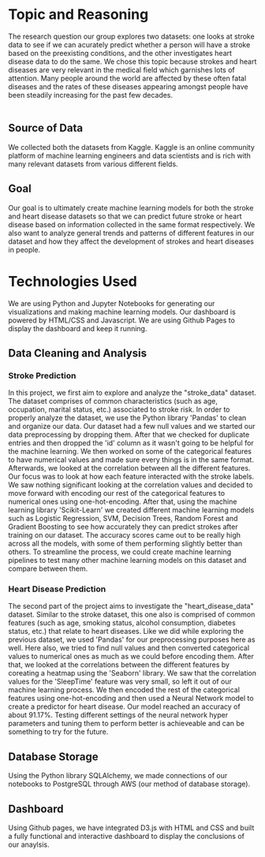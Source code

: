 # Topic and Reasoning
The research question our group explores two datasets: one looks at stroke data to see if we can acurately predict whether a person will have a stroke based on the preexisting conditions, and the other investigates heart disease data to do the same. We chose this topic because strokes and heart diseases are very relevant in the medical field which garnishes lots of attention. Many people around the world are affected by these often fatal diseases and the rates of these diseases appearing amongst people have been steadily increasing for the past few decades. <br><br>

## Source of Data
We collected both the datasets from Kaggle. Kaggle is an online community platform of machine learning engineers and data scientists and is rich with many relevant datasets from various different fields.

## Goal
Our goal is to ultimately create machine learning models for both the stroke and heart disease datasets so that we can predict future stroke or heart disease based on information collected in the same format respectively. We also want to analyze general trends and patterns of different features in our dataset and how they affect the development of strokes and heart diseases in people.

# Technologies Used <br>
We are using Python and Jupyter Notebooks for generating our visualizations and making machine learning models. Our dashboard is powered by HTML/CSS and Javascript. We are using Github Pages to display the dashboard and keep it running.

## Data Cleaning and Analysis

### Stroke Prediction
In this project, we first aim to explore and analyze the "stroke_data" dataset. The dataset comprises of common characteristics (such as age, occupation, marital status, etc.) associated to stroke risk. In order to properly analyze the dataset, we use the Python library 'Pandas' to clean and organize our data. Our dataset had a few null values and we started our data preprocessing by dropping them. After that we checked for duplicate entries and then dropped the 'id' column as it wasn't going to be helpful for the machine learning. We then worked on some of the categorical features to have numerical values and made sure every things is in the same format. Afterwards, we looked at the correlation between all the different features. Our focus was to look at how each feature interacted with the stroke labels. We saw nothing significant looking at the correlation values and decided to move forward with encoding our rest of the categorical features to numerical ones using one-hot-encoding. After that, using the machine learning library 'Scikit-Learn' we created different machine learning models such as Logistic Regression, SVM, Decision Trees, Random Forest and Gradient Boosting to see how accurately they can predict strokes after training on our dataset. The accuracy scores came out to be really high across all the models, with some of them performing slightly better than others. To streamline the process, we could create machine learning pipelines to test many other machine learning models on this dataset and compare between them.

### Heart Disease Prediction
The second part of the project aims to investigate the "heart_disease_data" dataset. Similar to the stroke dataset, this one also is comprised of common features (such as age, smoking status, alcohol consumption, diabetes status, etc.) that relate to heart diseases. Like we did while exploring the previous dataset, we used 'Pandas' for our preprocessing purposes here as well. Here also, we tried to find null values and then converted categorical values to numerical ones as much as we could before encoding them. After that, we looked at the correlations between the different features by coreating a heatmap using the 'Seaborn' library. We saw that the correlation values for the 'SleepTime' feature was very small, so left it out of our machine learning process. We then encoded the rest of the categorical features using one-hot-encoding and then used a Neural Network model to create a predictor for heart disease. Our model reached an accuracy of about 91.17%. Testing different settings of the neural network hyper parameters and tuning them to perform better is achieveable and can be something to try for the future.

## Database Storage
Using the Python library SQLAlchemy, we made connections of our notebooks to PostgreSQL through AWS (our method of database storage).

## Dashboard
Using Github pages, we have integrated D3.js with HTML and CSS and built a fully functional and interactive dashboard to display the conclusions of our anaylsis.
